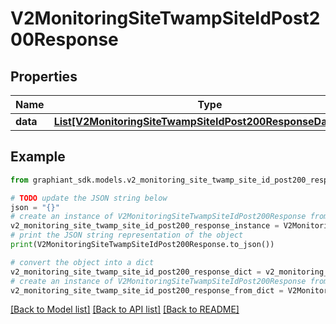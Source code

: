 # V2MonitoringSiteTwampSiteIdPost200Response


## Properties

Name | Type | Description | Notes
------------ | ------------- | ------------- | -------------
**data** | [**List[V2MonitoringSiteTwampSiteIdPost200ResponseDataInner]**](V2MonitoringSiteTwampSiteIdPost200ResponseDataInner.md) |  | [optional] 

## Example

```python
from graphiant_sdk.models.v2_monitoring_site_twamp_site_id_post200_response import V2MonitoringSiteTwampSiteIdPost200Response

# TODO update the JSON string below
json = "{}"
# create an instance of V2MonitoringSiteTwampSiteIdPost200Response from a JSON string
v2_monitoring_site_twamp_site_id_post200_response_instance = V2MonitoringSiteTwampSiteIdPost200Response.from_json(json)
# print the JSON string representation of the object
print(V2MonitoringSiteTwampSiteIdPost200Response.to_json())

# convert the object into a dict
v2_monitoring_site_twamp_site_id_post200_response_dict = v2_monitoring_site_twamp_site_id_post200_response_instance.to_dict()
# create an instance of V2MonitoringSiteTwampSiteIdPost200Response from a dict
v2_monitoring_site_twamp_site_id_post200_response_from_dict = V2MonitoringSiteTwampSiteIdPost200Response.from_dict(v2_monitoring_site_twamp_site_id_post200_response_dict)
```
[[Back to Model list]](../README.md#documentation-for-models) [[Back to API list]](../README.md#documentation-for-api-endpoints) [[Back to README]](../README.md)



